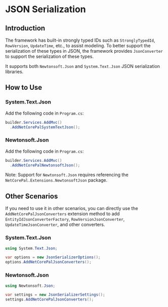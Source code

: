 # JSON Serialization

## Introduction

The framework has built-in strongly typed IDs such as `StronglyTypedId`, `RowVersion`, `UpdateTime`, etc., to assist modeling. To better support the serialization of these types in JSON, the framework provides `JsonConverter` to support the serialization of these types.

It supports both `Newtonsoft.Json` and `System.Text.Json` JSON serialization libraries.

## How to Use

### System.Text.Json

Add the following code in `Program.cs`:

```csharp
builder.Services.AddMvc()
  .AddNetCorePalSystemTextJson();
```

### Newtonsoft.Json

Add the following code in `Program.cs`:

```csharp
builder.Services.AddMvc()
  .AddNetCorePalNewtonsoftJson();
```

Note: Support for `Newtonsoft.Json` requires referencing the `NetCorePal.Extensions.NewtonsoftJson` package.

## Other Scenarios

If you need to use it in other scenarios, you can directly use the `AddNetCorePalJsonConverters` extension method to add `EntityIdJsonConverterFactory`, `RowVersionJsonConverter`, `UpdateTimeJsonConverter`, and other converters.

### System.Text.Json
```csharp
using System.Text.Json;

var options = new JsonSerializerOptions();
options.AddNetCorePalJsonConverters();
```

### Newtonsoft.Json
```csharp
using Newtonsoft.Json;

var settings = new JsonSerializerSettings();
settings.AddNetCorePalJsonConverters();
```
